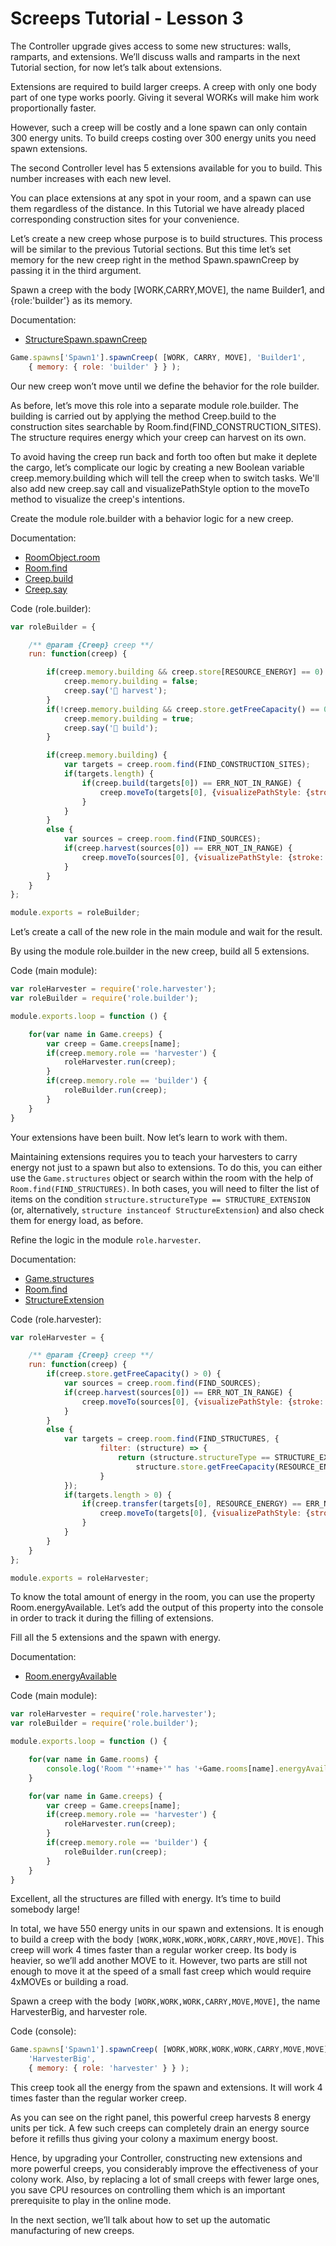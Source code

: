 # Screeps Tutorial - Lesson 3

The Controller upgrade gives access to some new structures: walls, ramparts, and extensions. We’ll discuss walls and ramparts in the next Tutorial section, for now let’s talk about extensions.

Extensions are required to build larger creeps. A creep with only one body part of one type works poorly. Giving it several WORKs will make him work proportionally faster.

However, such a creep will be costly and a lone spawn can only contain 300 energy units. To build creeps costing over 300 energy units you need spawn extensions.

The second Controller level has 5 extensions available for you to build. This number increases with each new level.

You can place extensions at any spot in your room, and a spawn can use them regardless of the distance. In this Tutorial we have already placed corresponding construction sites for your convenience.

Let’s create a new creep whose purpose is to build structures. This process will be similar to the previous Tutorial sections. But this time let’s set memory for the new creep right in the method Spawn.spawnCreep by passing it in the third argument.

Spawn a creep with the body [WORK,CARRY,MOVE], the name Builder1, and {role:'builder'} as its memory.

Documentation:

- [StructureSpawn.spawnCreep](https://docs.screeps.com/api/#StructureSpawn.spawnCreep)

```js
Game.spawns['Spawn1'].spawnCreep( [WORK, CARRY, MOVE], 'Builder1',
    { memory: { role: 'builder' } } );
```

Our new creep won’t move until we define the behavior for the role builder.

As before, let’s move this role into a separate module role.builder. The building is carried out by applying the method Creep.build to the construction sites searchable by Room.find(FIND_CONSTRUCTION_SITES). The structure requires energy which your creep can harvest on its own.

To avoid having the creep run back and forth too often but make it deplete the cargo, let’s complicate our logic by creating a new Boolean variable creep.memory.building which will tell the creep when to switch tasks. We'll also add new creep.say call and visualizePathStyle option to the moveTo method to visualize the creep's intentions.

Create the module role.builder with a behavior logic for a new creep.

Documentation:

- [RoomObject.room](https://docs.screeps.com/api/#RoomObject.room)
- [Room.find](https://docs.screeps.com/api/#Room.find)
- [Creep.build](https://docs.screeps.com/api/#Creep.build)
- [Creep.say](https://docs.screeps.com/api/#Creep.say)

Code (role.builder):

```js
var roleBuilder = {

    /** @param {Creep} creep **/
    run: function(creep) {

        if(creep.memory.building && creep.store[RESOURCE_ENERGY] == 0) {
            creep.memory.building = false;
            creep.say('🔄 harvest');
        }
        if(!creep.memory.building && creep.store.getFreeCapacity() == 0) {
            creep.memory.building = true;
            creep.say('🚧 build');
        }

        if(creep.memory.building) {
            var targets = creep.room.find(FIND_CONSTRUCTION_SITES);
            if(targets.length) {
                if(creep.build(targets[0]) == ERR_NOT_IN_RANGE) {
                    creep.moveTo(targets[0], {visualizePathStyle: {stroke: '#ffffff'}});
                }
            }
        }
        else {
            var sources = creep.room.find(FIND_SOURCES);
            if(creep.harvest(sources[0]) == ERR_NOT_IN_RANGE) {
                creep.moveTo(sources[0], {visualizePathStyle: {stroke: '#ffaa00'}});
            }
        }
    }
};

module.exports = roleBuilder;
```

Let’s create a call of the new role in the main module and wait for the result.

By using the module role.builder in the new creep, build all 5 extensions.

Code (main module):

```js
var roleHarvester = require('role.harvester');
var roleBuilder = require('role.builder');

module.exports.loop = function () {

    for(var name in Game.creeps) {
        var creep = Game.creeps[name];
        if(creep.memory.role == 'harvester') {
            roleHarvester.run(creep);
        }
        if(creep.memory.role == 'builder') {
            roleBuilder.run(creep);
        }
    }
}
```

Your extensions have been built. Now let’s learn to work with them.

Maintaining extensions requires you to teach your harvesters to carry energy not just to a spawn but also to extensions. To do this, you can either use the `Game.structures` object or search within the room with the help of `Room.find(FIND_STRUCTURES)`. In both cases, you will need to filter the list of items on the condition `structure.structureType == STRUCTURE_EXTENSION` (or, alternatively, `structure instanceof StructureExtension`) and also check them for energy load, as before.

Refine the logic in the module `role.harvester`.

Documentation:

- [Game.structures](https://docs.screeps.com/api/#Game.structures)
- [Room.find](https://docs.screeps.com/api/#Room.find)
- [StructureExtension](https://docs.screeps.com/api/#StructureExtension)

Code (role.harvester):

```js
var roleHarvester = {

    /** @param {Creep} creep **/
    run: function(creep) {
        if(creep.store.getFreeCapacity() > 0) {
            var sources = creep.room.find(FIND_SOURCES);
            if(creep.harvest(sources[0]) == ERR_NOT_IN_RANGE) {
                creep.moveTo(sources[0], {visualizePathStyle: {stroke: '#ffaa00'}});
            }
        }
        else {
            var targets = creep.room.find(FIND_STRUCTURES, {
                    filter: (structure) => {
                        return (structure.structureType == STRUCTURE_EXTENSION || structure.structureType == STRUCTURE_SPAWN) &&
                            structure.store.getFreeCapacity(RESOURCE_ENERGY) > 0;
                    }
            });
            if(targets.length > 0) {
                if(creep.transfer(targets[0], RESOURCE_ENERGY) == ERR_NOT_IN_RANGE) {
                    creep.moveTo(targets[0], {visualizePathStyle: {stroke: '#ffffff'}});
                }
            }
        }
    }
};

module.exports = roleHarvester;
```

To know the total amount of energy in the room, you can use the property Room.energyAvailable. Let’s add the output of this property into the console in order to track it during the filling of extensions.

Fill all the 5 extensions and the spawn with energy.

Documentation:

- [Room.energyAvailable](https://docs.screeps.com/api/#Room.energyAvailable)

Code (main module):

```js
var roleHarvester = require('role.harvester');
var roleBuilder = require('role.builder');

module.exports.loop = function () {

    for(var name in Game.rooms) {
        console.log('Room "'+name+'" has '+Game.rooms[name].energyAvailable+' energy');
    }

    for(var name in Game.creeps) {
        var creep = Game.creeps[name];
        if(creep.memory.role == 'harvester') {
            roleHarvester.run(creep);
        }
        if(creep.memory.role == 'builder') {
            roleBuilder.run(creep);
        }
    }
}
```

Excellent, all the structures are filled with energy. It’s time to build somebody large!

In total, we have 550 energy units in our spawn and extensions. It is enough to build a creep with the body `[WORK,WORK,WORK,WORK,CARRY,MOVE,MOVE]`. This creep will work 4 times faster than a regular worker creep. Its body is heavier, so we’ll add another MOVE to it. However, two parts are still not enough to move it at the speed of a small fast creep which would require 4xMOVEs or building a road.

Spawn a creep with the body `[WORK,WORK,WORK,CARRY,MOVE,MOVE]`, the name HarvesterBig, and harvester role.

Code (console):

```js
Game.spawns['Spawn1'].spawnCreep( [WORK,WORK,WORK,WORK,CARRY,MOVE,MOVE],
    'HarvesterBig',
    { memory: { role: 'harvester' } } );
```

This creep took all the energy from the spawn and extensions. It will work 4 times faster than the regular worker creep.

As you can see on the right panel, this powerful creep harvests 8 energy units per tick. A few such creeps can completely drain an energy source before it refills thus giving your colony a maximum energy boost.

Hence, by upgrading your Controller, constructing new extensions and more powerful creeps, you considerably improve the effectiveness of your colony work. Also, by replacing a lot of small creeps with fewer large ones, you save CPU resources on controlling them which is an important prerequisite to play in the online mode.

In the next section, we’ll talk about how to set up the automatic manufacturing of new creeps.
